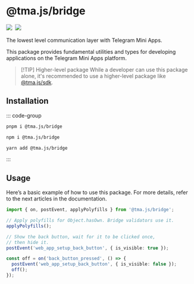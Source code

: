 # @tma.js/bridge

<p style="display: flex; gap: 8px; min-height: 20px">
  <a href="https://npmjs.com/package/@tma.js/bridge">
    <img src="https://img.shields.io/npm/v/@tma.js/bridge?logo=npm"/>
  </a>
  <a href="https://github.com/Telegram-Mini-Apps/telegram-apps/tree/master/tma.js/bridge">
    <img src="https://img.shields.io/badge/source-black?logo=github"/>
  </a>
</p>

The lowest level communication layer with Telegram Mini Apps.

This package provides fundamental utilities and types for developing applications on the Telegram
Mini Apps platform.

> [!TIP] Higher-level package
> While a developer can use this package alone, it's recommended to use a higher-level package
> like [@tma.js/sdk](./tma-js-sdk.md).

## Installation

::: code-group

```bash [pnpm]
pnpm i @tma.js/bridge
```

```bash [npm]
npm i @tma.js/bridge
```

```bash [yarn]
yarn add @tma.js/bridge
```

:::

## Usage

Here’s a basic example of how to use this package. For more details, refer to the next articles in
the documentation.

```ts
import { on, postEvent, applyPolyfills } from '@tma.js/bridge';

// Apply polyfills for Object.hasOwn. Bridge validators use it.
applyPolyfills();

// Show the back button, wait for it to be clicked once,
// then hide it.
postEvent('web_app_setup_back_button', { is_visible: true });

const off = on('back_button_pressed', () => {
  postEvent('web_app_setup_back_button', { is_visible: false });
  off();
});
```